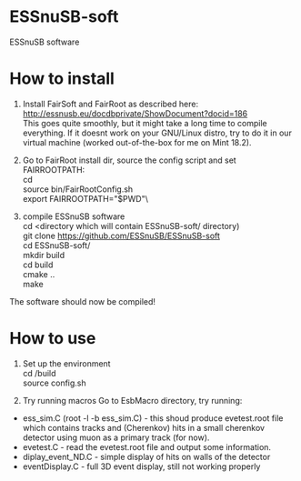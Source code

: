 # ESSnuSB-soft
ESSnuSB software

# How to install
1. Install FairSoft and FairRoot as described here:\
http://essnusb.eu/docdbprivate/ShowDocument?docid=186 \
This goes quite smoothly, but it might take a long time to compile everything. If it doesnt work on your GNU/Linux distro, try to do it in our virtual machine (worked out-of-the-box for me on Mint 18.2).

2. Go to FairRoot install dir, source the config script and set FAIRROOTPATH:\
cd <your FairRoot installation directory>\
source bin/FairRootConfig.sh\
export FAIRROOTPATH="$PWD"\

3. compile ESSnuSB software\
cd <directory which will contain ESSnuSB-soft/ directory)\
git clone https://github.com/ESSnuSB/ESSnuSB-soft \
cd ESSnuSB-soft/ \
mkdir build \
cd build \
cmake .. \
make

The software should now be compiled!

# How to use
1. Set up the environment \
cd <ESSnuSB-soft directory>/build \
source config.sh

2. Try running macros
Go to EsbMacro directory, try running:
- ess_sim.C (root -l -b ess_sim.C) - this shoud produce evetest.root file which contains tracks and (Cherenkov) hits in a small cherenkov detector using muon as a primary track (for now).
- evetest.C - read the evetest.root file and output some information.
- diplay_event_ND.C - simple display of hits on walls of the detector
- eventDisplay.C - full 3D event display, still not working properly
